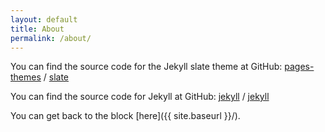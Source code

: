 ```yaml
---
layout: default
title: About
permalink: /about/
---
```


You can find the source code for the Jekyll slate theme at GitHub:
[pages-themes](https://github.com/pages-themes) /
[slate](https://github.com/pages-themes/slate)

You can find the source code for Jekyll at GitHub:
[jekyll][jekyll-organization] /
[jekyll](https://github.com/jekyll/jekyll)


[jekyll-organization]: https://github.com/jekyll


You can get back to the block [here]({{ site.baseurl }}/).
